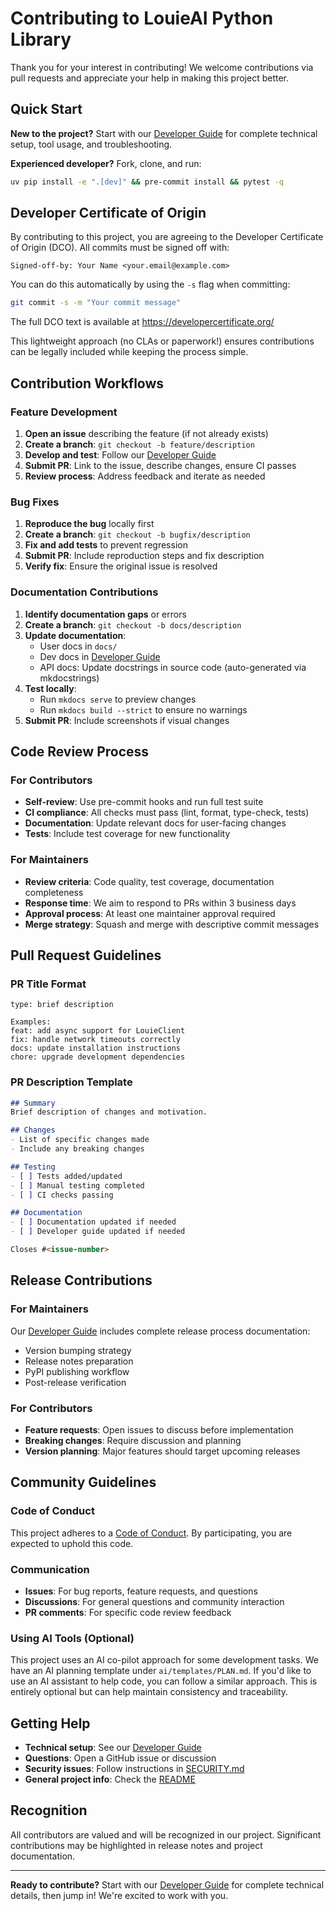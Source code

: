 # Contributing to LouieAI Python Library

Thank you for your interest in contributing! We welcome contributions via pull requests and appreciate your help in making this project better.

## Quick Start

**New to the project?** Start with our [Developer Guide](https://louieai.readthedocs.io/en/latest/development/) for complete technical setup, tool usage, and troubleshooting.

**Experienced developer?** Fork, clone, and run:
```bash
uv pip install -e ".[dev]" && pre-commit install && pytest -q
```

## Developer Certificate of Origin

By contributing to this project, you are agreeing to the Developer Certificate of Origin (DCO). All commits must be signed off with:

```
Signed-off-by: Your Name <your.email@example.com>
```

You can do this automatically by using the `-s` flag when committing:

```bash
git commit -s -m "Your commit message"
```

The full DCO text is available at https://developercertificate.org/

This lightweight approach (no CLAs or paperwork!) ensures contributions can be legally included while keeping the process simple.

## Contribution Workflows

### Feature Development
1. **Open an issue** describing the feature (if not already exists)
2. **Create a branch**: `git checkout -b feature/description`
3. **Develop and test**: Follow our [Developer Guide](https://louieai.readthedocs.io/en/latest/development/)
4. **Submit PR**: Link to the issue, describe changes, ensure CI passes
5. **Review process**: Address feedback and iterate as needed

### Bug Fixes
1. **Reproduce the bug** locally first
2. **Create a branch**: `git checkout -b bugfix/description`
3. **Fix and add tests** to prevent regression
4. **Submit PR**: Include reproduction steps and fix description
5. **Verify fix**: Ensure the original issue is resolved

### Documentation Contributions
1. **Identify documentation gaps** or errors
2. **Create a branch**: `git checkout -b docs/description`
3. **Update documentation**: 
   - User docs in `docs/`
   - Dev docs in [Developer Guide](https://louieai.readthedocs.io/en/latest/development/)
   - API docs: Update docstrings in source code (auto-generated via mkdocstrings)
4. **Test locally**: 
   - Run `mkdocs serve` to preview changes
   - Run `mkdocs build --strict` to ensure no warnings
5. **Submit PR**: Include screenshots if visual changes

## Code Review Process

### For Contributors
- **Self-review**: Use pre-commit hooks and run full test suite
- **CI compliance**: All checks must pass (lint, format, type-check, tests)
- **Documentation**: Update relevant docs for user-facing changes
- **Tests**: Include test coverage for new functionality

### For Maintainers
- **Review criteria**: Code quality, test coverage, documentation completeness
- **Response time**: We aim to respond to PRs within 3 business days
- **Approval process**: At least one maintainer approval required
- **Merge strategy**: Squash and merge with descriptive commit messages

## Pull Request Guidelines

### PR Title Format
```
type: brief description

Examples:
feat: add async support for LouieClient
fix: handle network timeouts correctly
docs: update installation instructions
chore: upgrade development dependencies
```

### PR Description Template
```markdown
## Summary
Brief description of changes and motivation.

## Changes
- List of specific changes made
- Include any breaking changes

## Testing
- [ ] Tests added/updated
- [ ] Manual testing completed
- [ ] CI checks passing

## Documentation
- [ ] Documentation updated if needed
- [ ] Developer guide updated if needed

Closes #<issue-number>
```

## Release Contributions

### For Maintainers
Our [Developer Guide](https://louieai.readthedocs.io/en/latest/development/) includes complete release process documentation:
- Version bumping strategy
- Release notes preparation
- PyPI publishing workflow
- Post-release verification

### For Contributors
- **Feature requests**: Open issues to discuss before implementation
- **Breaking changes**: Require discussion and planning
- **Version planning**: Major features should target upcoming releases

## Community Guidelines

### Code of Conduct
This project adheres to a [Code of Conduct](CODE_OF_CONDUCT.md). By participating, you are expected to uphold this code.

### Communication
- **Issues**: For bug reports, feature requests, and questions
- **Discussions**: For general questions and community interaction
- **PR comments**: For specific code review feedback

### Using AI Tools (Optional)
This project uses an AI co-pilot approach for some development tasks. We have an AI planning template under `ai/templates/PLAN.md`. If you'd like to use an AI assistant to help code, you can follow a similar approach. This is entirely optional but can help maintain consistency and traceability.

## Getting Help

- **Technical setup**: See our [Developer Guide](https://louieai.readthedocs.io/en/latest/development/)
- **Questions**: Open a GitHub issue or discussion
- **Security issues**: Follow instructions in [SECURITY.md](SECURITY.md)
- **General project info**: Check the [README](README.md)

## Recognition

All contributors are valued and will be recognized in our project. Significant contributions may be highlighted in release notes and project documentation.

---

**Ready to contribute?** Start with our [Developer Guide](https://louieai.readthedocs.io/en/latest/development/) for complete technical details, then jump in! We're excited to work with you.